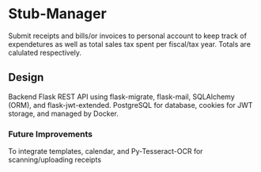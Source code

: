 # Stub-Manager

Submit receipts and bills/or invoices to personal account to keep track of expendetures as well as total sales tax spent per fiscal/tax year.
Totals are calulated respectively.

## Design

Backend Flask REST API using flask-migrate, flask-mail, SQLAlchemy (ORM), and flask-jwt-extended. PostgreSQL for database, cookies for JWT storage, and managed by Docker.

### Future Improvements

To integrate templates, calendar, and Py-Tesseract-OCR for scanning/uploading receipts
